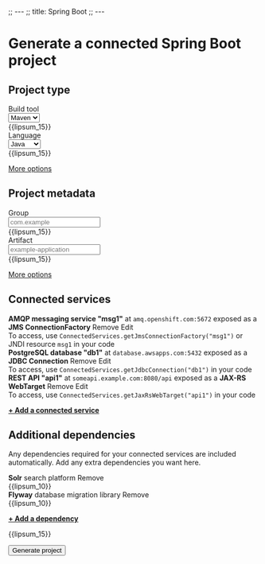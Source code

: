 ;; ---
;; title: Spring Boot
;; ---

# Generate a connected Spring Boot project

<form markdown="1">

<section markdown="1">

## Project type

<div class="form-entry">
  <div class="entry-title">Build tool</div>
  <div class="entry-input">
    <select id="build-tool">
      <option value="maven">Maven</option>
      <option value="gradle">Gradle</option>
    </select>
  </div>
  <div class="entry-info">
    {{lipsum_15}}
  </div>
</div>

<div class="form-entry">
  <div class="entry-title">Language</div>
  <div class="entry-input">
    <select id="programming-language" name="programming-language">
      <option value="java">Java</option>
      <option value="kotlin">Kotlin</option>
      <option value="groovy">Groovy</option>
    </select>
  </div>
  <div class="entry-info">
    {{lipsum_15}}
  </div>
</div>

[More options]()

</section>
<section markdown="1">

## Project metadata

<div class="form-entry">
  <div class="entry-title">Group</div>
  <div class="entry-input">
    <input id="group" type="text" placeholder="com.example"/>
  </div>
  <div class="entry-info">
    {{lipsum_15}}
  </div>
</div>

<div class="form-entry">
  <div class="entry-title">Artifact</div>
  <div class="entry-input">
    <input id="artifact" type="text" placeholder="example-application"/>
  </div>
  <div class="entry-info">
    {{lipsum_15}}
  </div>
</div>

[More options]()

</section>
<section markdown="1">

## Connected services

<div class="item">
  <div class="item-icon"></div>
  <div class="item-text">
    <div class="item-description">
      <b>AMQP messaging service "msg1"</b> at <code>amq.openshift.com:5672</code> exposed as a <b>JMS ConnectionFactory</b>
      <a class="item-operation">Remove</a> <a class="item-operation">Edit</a>
    </div>
    <div class="item-info">
    To access, use <code>ConnectedServices.getJmsConnectionFactory("msg1")</code> or JNDI resource <code>msg1</code> in your code
    </div>
  </div>
</div>

<div class="item">
  <div class="item-icon"></div>
  <div class="item-text">
    <div class="item-summary">
      <b>PostgreSQL database "db1"</b> at <code>database.awsapps.com:5432</code> exposed as a <b>JDBC Connection</b>
      <a class="item-operation">Remove</a> <a class="item-operation">Edit</a>
    </div>
    <div class="item-info">
      To access, use <code>ConnectedServices.getJdbcConnection("db1")</code> in your code
    </div>
  </div>
</div>

<div class="item">
  <div class="item-icon"></div>
  <div class="item-text">
    <div class="item-summary">
      <b>REST API "api1"</b> at <code>someapi.example.com:8080/api</code> exposed as a <b>JAX-RS WebTarget</b>
      <a class="item-operation">Remove</a> <a class="item-operation">Edit</a>
    </div>
    <div class="item-info">
      To access, use <code>ConnectedServices.getJaxRsWebTarget("api1")</code> in your code
    </div>
  </div>
</div>

**[+ Add a connected service]()**

</section>
<section markdown="1">

## Additional dependencies

Any dependencies required for your connected services are included
automatically.  Add any extra dependencies you want here.

<div class="item">
  <div class="item-icon"></div>
  <div class="item-text">
    <div class="item-summary">
      <b>Solr</b> search platform
      <a class="item-operation">Remove</a>
    </div>
    <div class="item-info">
      {{lipsum_10}}
    </div>
  </div>
</div>

<div class="item">
  <div class="item-icon"></div>
  <div class="item-text">
    <div class="item-summary">
      <b>Flyway</b> database migration library
      <a class="item-operation">Remove</a>
    </div>
    <div class="item-info">
      {{lipsum_10}}
    </div>
  </div>
</div>

**[+ Add a dependency]()**

</section>
<section markdown="1">

{{lipsum_15}}

<input type="submit" value="Generate project"/>

</form>
